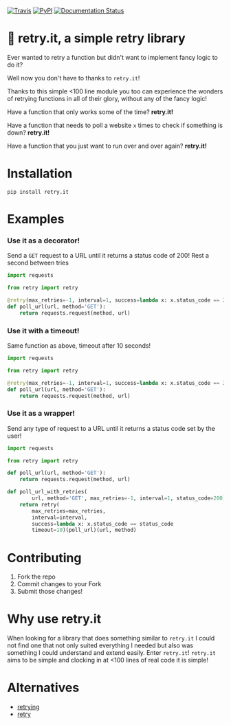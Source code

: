 [![Travis](https://img.shields.io/travis/seemethere/retry.it.svg?maxAge=2592000)](https://travis-ci.org/seemethere/retry.it)
[![PyPI](https://img.shields.io/pypi/v/retry.it.svg?maxAge=2592000)](https://pypi.python.org/pypi/retry.it)
[![Documentation Status](https://readthedocs.org/projects/retryit/badge/?version=latest)](http://retryit.readthedocs.io/en/latest/?badge=latest)

# :arrows_counterclockwise: retry.it, a simple retry library
Ever wanted to retry a function but didn't want to implement fancy
logic to do it?

Well now you don't have to thanks to `retry.it`!

Thanks to this simple <100 line module you too can experience the wonders of
retrying functions in all of their glory, without any of the fancy logic!

Have a function that only works some of the time? **retry.it!**

Have a function that needs to poll a website `x` times to check if something is down? **retry.it!**

Have a function that you just want to run over and over again? **retry.it!**

# Installation

```shell
pip install retry.it
```

# Examples

### Use it as a decorator!
Send a `GET` request to a URL until it returns a status code of 200!
Rest a second between tries
```python
import requests

from retry import retry

@retry(max_retries=-1, interval=1, success=lambda x: x.status_code == 200)
def poll_url(url, method='GET'):
    return requests.request(method, url)
```

### Use it with a timeout!
Same function as above, timeout after 10 seconds!
```python
import requests

from retry import retry

@retry(max_retries=-1, interval=1, success=lambda x: x.status_code == 200, timeout=10)
def poll_url(url, method='GET'):
    return requests.request(method, url)
```

### Use it as a wrapper!
Send any type of request to a URL until it returns a status code set by the
user!
```python
import requests

from retry import retry

def poll_url(url, method='GET'):
    return requests.request(method, url)

def poll_url_with_retries(
        url, method='GET', max_retries=-1, interval=1, status_code=200):
    return retry(
        max_retries=max_retries,
        interval=interval,
        success=lambda x: x.status_code == status_code
        timeout=10)(poll_url)(url, method)
```


# Contributing
1. Fork the repo
2. Commit changes to your Fork
3. Submit those changes!

# Why use retry.it
When looking for a library that does something similar to `retry.it`
I could not find one that not only suited everything I needed but also was
something I could understand and extend easily. Enter `retry.it`!
`retry.it` aims to be simple and clocking in at <100 lines of real code it is
simple!

# Alternatives
- [retrying](https://github.com/rholder/retrying())
- [retry](https://github.com/invl/retry)
